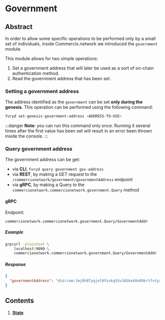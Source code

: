 <!--
order: 0
title: Government Overview
parent:
  title: "covernment"
-->

# Government 

## Abstract

In order to allow some specific operations to be performed only by a small set of individuals, 
inside Commercio.network we introduced the `government` module. 

This module allows for two simple operations: 

1. Set a government address that will later be used as a sort of on-chain authentication method. 
2. Read the government address that has been set. 

### Setting a government address 
The address identified as the `government` can be set **only during the genesis**.
This operation can be performed using the following command: 

```bash
furyd set-genesis-government-address <ADDRESS-TO-USE>
```

:::danger
**Note**: you can run this command only once.
Running it several times after the first value has been set will result in an error been thrown inside the console.
:::

### Query government address 

The government address can be get:

 - via **CLI**, `furyd query government gov-address`
 - via **REST**, by making a GET request to the `/commercionetwork/government/governmentAddress` endpoint 
 - via **gRPC**, by making a Query to the `commercionetwork.commercionetwork.government.Query` method

#### gRPC

Endpoint:

```
commercionetwork.commercionetwork.government.Query/GovernmentAddr
```

##### Example

```bash
grpcurl -plaintext \
    localhost:9090 \
    commercionetwork.commercionetwork.government.Query/GovernmentAddr
```

##### Response
```json
{
  "governmentAddress": "did:com:1mj9h87yqjel0fsvkq55v345kxk0n09krtfvtyx"
}
```

## Contents

1. **[State](01_state.md)**
